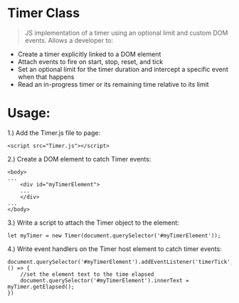 # Timer Class

> JS implementation of a timer using an optional limit and custom DOM events. Allows a developer to:
- Create a timer explicitly linked to a DOM element
- Attach events to fire on start, stop, reset, and tick
- Set an optional limit for the timer duration and intercept a specific event when that happens
- Read an in-progress timer or its remaining time relative to its limit

# Usage:

1.) Add the Timer.js file to page:

```
<script src="Timer.js"></script>
```

2.) Create a DOM element to catch Timer events:

```
<body>
...
    <div id="myTimerElement">
    ...
    </div>
...
</body>
```

3.) Write a script to attach the Timer object to the element:

```
let myTimer = new Timer(document.querySelector('#myTimerElement'));
```

4.) Write event handlers on the Timer host element to catch timer events:

```
document.querySelector('#myTimerElement').addEventListener('timerTick', () => {
    //set the element text to the time elapsed
    document.querySelector('#myTimerElement').innerText = myTimer.getElapsed();
})
```